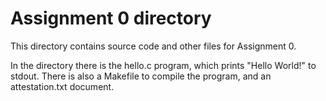 # Assignment 0 directory

This directory contains source code and other files for Assignment 0.

In the directory there is the hello.c program, which prints "Hello World!" to stdout. There is also a Makefile to compile the program, and an attestation.txt document.


